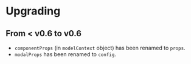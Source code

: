 # Upgrading

## From < v0.6 to v0.6

* `componentProps` (in `modelContext` object) has been renamed to `props`.
* `modalProps` has been renamed to `config`.